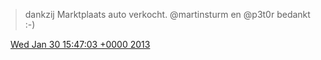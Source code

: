 > dankzij Marktplaats auto verkocht\. @martinsturm en @p3t0r bedankt :\-\)

<img src="../../media/tweet.ico" width="12" /> [Wed Jan 30 15:47:03 +0000 2013](https://twitter.com/DromerDenker/status/296645709225140226)
